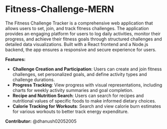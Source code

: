 # Fitness-Challenge-MERN
The Fitness Challenge Tracker is a comprehensive web application that allows users to set, join, and track fitness challenges. The application provides an engaging platform for users to log daily activities, monitor their progress, and achieve their fitness goals through structured challenges and detailed data visualizations. Built with a React frontend and a Node.js backend, the app ensures a responsive and secure experience for users.  

**Features:**  
* **Challenge Creation and Participation**: Users can create and join fitness challenges, set personalized goals, and define activity types and challenge durations.
* **Progress Tracking**: View progress with visual representations, including charts for weekly activity summaries and goal completion.
* **Recipe and Nutrition Search**: Users can search for recipes and nutritional values of specific foods to make informed dietary choices.
* **Calorie Tracking for Workouts**: Search and view calorie burn estimates for various workouts to better track energy expenditure.

**Contributor:** @dhanush02052005
